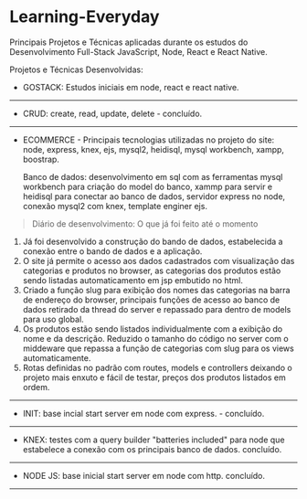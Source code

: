 # Learning-Everyday
Principais Projetos e Técnicas aplicadas durante os estudos do Desenvolvimento Full-Stack JavaScript, Node, React e React Native.

Projetos e Técnicas Desenvolvidas:

- GOSTACK: Estudos iniciais em node, react e react native.
______

- CRUD: create, read, update, delete - concluído.
______

- ECOMMERCE - Principais tecnologias utilizadas no projeto do site: node, express, knex, ejs, mysql2, heidisql, mysql workbench, xampp, boostrap.

  Banco de dados: desenvolvimento em sql com as ferramentas mysql workbench para criação do model do banco, xammp para servir e heidisql para conectar ao banco de dados,           servidor express no node, conexão mysql2 com knex, template enginer ejs.
    
>Diário de desenvolvimento: O que já foi feito até o momento

1. Já foi desenvolvido a construção do bando de dados, estabelecida a conexão entre o bando de dados e a aplicação.
2. O site já permite o acesso aos dados cadastrados com visualização das categorias e produtos no browser, as categorias dos produtos estão sendo listadas automaticamento em jsp embutido no html.
3. Criado a função slug para exibição dos nomes das categorias na barra de endereço do browser, principais funções de acesso ao banco de dados retirado da thread do server e repassado para dentro de models para uso global.
4. Os produtos estão sendo listados individualmente com a exibição do nome e da descrição. Reduzido o tamanho do código no server com o middeware que repassa a função de categorias com slug para os views automaticamente.
5. Rotas definidas no padrão com routes, models e controllers deixando o projeto mais enxuto e fácil de testar, preços dos produtos listados em ordem.
______
  
- INIT: base incial start server em node com express. - concluído.
______

- KNEX: testes com a query builder "batteries included" para node que estabelece a conexão com os principais banco de dados. concluído.
______

- NODE JS: base inicial start server em node com http. concluído.
______
